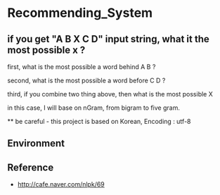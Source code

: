 # Recommending_System

## if you get "A B X C D" input string, what it the most possible x ? 

 first, what is the most possible a word behind A B ?
 
 second, what is the most possible a word before C D ?
 
 third, if you combine two thing above, then what is the most possible X 
 
 in this case, I will base on nGram, from bigram to five gram. 
 
 ** be careful - this project is based on Korean, Encoding : utf-8

## Environment 


## Reference 

 - http://cafe.naver.com/nlpk/69
